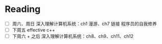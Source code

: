 # Reading
- [ ] 周六、周日
深入理解计算机系统：ch1 漫游、ch7 链接
程序员的自我修养
- [ ] 下周五
effective c++
- [ ] 下周六 + 之后
深入理解计算机系统：ch8、ch9、ch11、ch12
